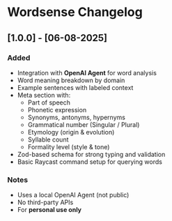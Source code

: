 # Wordsense Changelog

## [1.0.0] - [06-08-2025]
### Added
- Integration with **OpenAI Agent** for word analysis
- Word meaning breakdown by domain
- Example sentences with labeled context
- Meta section with:
  - Part of speech
  - Phonetic expression
  - Synonyms, antonyms, hypernyms
  - Grammatical number (Singular / Plural)
  - Etymology (origin & evolution)
  - Syllable count
  - Formality level (style & tone)
- Zod-based schema for strong typing and validation
- Basic Raycast command setup for querying words

### Notes
- Uses a local OpenAI Agent (not public)
- No third-party APIs
- For **personal use only**